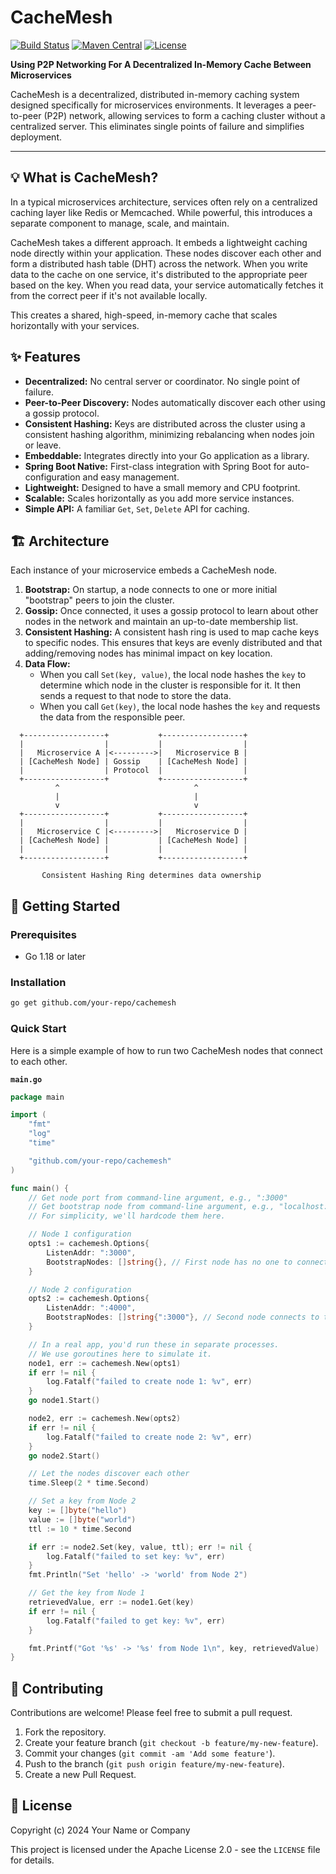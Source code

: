 # CacheMesh

[![Build Status](https://img.shields.io/github/actions/workflow/status/your-repo/cachemesh/build.yml?branch=main)](https://github.com/your-repo/cachemesh/actions)
[![Maven Central](https://img.shields.io/maven-central/v/com.your-group/cachemesh.svg?label=Maven%20Central)](https://search.maven.org/search?q=g:com.your-group%20AND%20a:cachemesh)
[![License](https://img.shields.io/badge/License-Apache%202.0-blue.svg)](https://opensource.org/licenses/Apache-2.0)

**Using P2P Networking For A Decentralized In-Memory Cache Between Microservices**

CacheMesh is a decentralized, distributed in-memory caching system designed specifically for microservices environments. It leverages a peer-to-peer (P2P) network, allowing services to form a caching cluster without a centralized server. This eliminates single points of failure and simplifies deployment.

---

## 💡 What is CacheMesh?

In a typical microservices architecture, services often rely on a centralized caching layer like Redis or Memcached. While powerful, this introduces a separate component to manage, scale, and maintain.

CacheMesh takes a different approach. It embeds a lightweight caching node directly within your application. These nodes discover each other and form a distributed hash table (DHT) across the network. When you write data to the cache on one service, it's distributed to the appropriate peer based on the key. When you read data, your service automatically fetches it from the correct peer if it's not available locally.

This creates a shared, high-speed, in-memory cache that scales horizontally with your services.

## ✨ Features

- **Decentralized:** No central server or coordinator. No single point of failure.
- **Peer-to-Peer Discovery:** Nodes automatically discover each other using a gossip protocol.
- **Consistent Hashing:** Keys are distributed across the cluster using a consistent hashing algorithm, minimizing rebalancing when nodes join or leave.
- **Embeddable:** Integrates directly into your Go application as a library.
- **Spring Boot Native:** First-class integration with Spring Boot for auto-configuration and easy management.
- **Lightweight:** Designed to have a small memory and CPU footprint.
- **Scalable:** Scales horizontally as you add more service instances.
- **Simple API:** A familiar `Get`, `Set`, `Delete` API for caching.

## 🏗️ Architecture

Each instance of your microservice embeds a CacheMesh node.

1.  **Bootstrap:** On startup, a node connects to one or more initial "bootstrap" peers to join the cluster.
2.  **Gossip:** Once connected, it uses a gossip protocol to learn about other nodes in the network and maintain an up-to-date membership list.
3.  **Consistent Hashing:** A consistent hash ring is used to map cache keys to specific nodes. This ensures that keys are evenly distributed and that adding/removing nodes has minimal impact on key location.
4.  **Data Flow:**
    -   When you call `Set(key, value)`, the local node hashes the `key` to determine which node in the cluster is responsible for it. It then sends a request to that node to store the data.
    -   When you call `Get(key)`, the local node hashes the `key` and requests the data from the responsible peer.

```
  +------------------+           +------------------+
  |                  |           |                  |
  |   Microservice A |<--------->|   Microservice B |
  | [CacheMesh Node] | Gossip    | [CacheMesh Node] |
  |                  | Protocol  |                  |
  +------------------+           +------------------+
          ^                              ^
          |                              |
          v                              v
  +------------------+           +------------------+
  |                  |           |                  |
  |   Microservice C |<--------->|   Microservice D |
  | [CacheMesh Node] |           | [CacheMesh Node] |
  |                  |           |                  |
  +------------------+           +------------------+

       Consistent Hashing Ring determines data ownership
```

## 🚀 Getting Started

### Prerequisites
- Go 1.18 or later

### Installation

```sh
go get github.com/your-repo/cachemesh
```

### Quick Start

Here is a simple example of how to run two CacheMesh nodes that connect to each other.

**`main.go`**
```go
package main

import (
	"fmt"
	"log"
	"time"

	"github.com/your-repo/cachemesh"
)

func main() {
	// Get node port from command-line argument, e.g., ":3000"
	// Get bootstrap node from command-line argument, e.g., "localhost:3000"
	// For simplicity, we'll hardcode them here.

	// Node 1 configuration
	opts1 := cachemesh.Options{
		ListenAddr: ":3000",
		BootstrapNodes: []string{}, // First node has no one to connect to initially
	}

	// Node 2 configuration
	opts2 := cachemesh.Options{
		ListenAddr: ":4000",
		BootstrapNodes: []string{":3000"}, // Second node connects to the first
	}

	// In a real app, you'd run these in separate processes.
	// We use goroutines here to simulate it.
	node1, err := cachemesh.New(opts1)
	if err != nil {
		log.Fatalf("failed to create node 1: %v", err)
	}
	go node1.Start()

	node2, err := cachemesh.New(opts2)
	if err != nil {
		log.Fatalf("failed to create node 2: %v", err)
	}
	go node2.Start()

	// Let the nodes discover each other
	time.Sleep(2 * time.Second)

	// Set a key from Node 2
	key := []byte("hello")
	value := []byte("world")
	ttl := 10 * time.Second

	if err := node2.Set(key, value, ttl); err != nil {
		log.Fatalf("failed to set key: %v", err)
	}
	fmt.Println("Set 'hello' -> 'world' from Node 2")

	// Get the key from Node 1
	retrievedValue, err := node1.Get(key)
	if err != nil {
		log.Fatalf("failed to get key: %v", err)
	}

	fmt.Printf("Got '%s' -> '%s' from Node 1\n", key, retrievedValue)
}
```

## 🤝 Contributing

Contributions are welcome! Please feel free to submit a pull request.

1.  Fork the repository.
2.  Create your feature branch (`git checkout -b feature/my-new-feature`).
3.  Commit your changes (`git commit -am 'Add some feature'`).
4.  Push to the branch (`git push origin feature/my-new-feature`).
5.  Create a new Pull Request.

## 📜 License

Copyright (c) 2024 Your Name or Company

This project is licensed under the Apache License 2.0 - see the `LICENSE` file for details.
